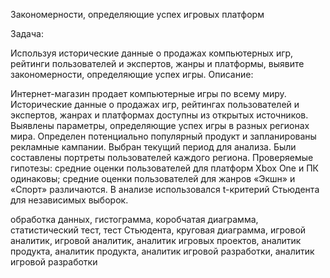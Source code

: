Закономерности, определяющие успех игровых платформ

Задача:

Используя исторические данные о продажах компьютерных игр, рейтинги пользователей и экспертов, жанры и платформы, выявите закономерности, определяющие успех игры.
Описание:

Интернет-магазин продает компьютерные игры по всему миру. Исторические данные о продажах игр, рейтингах пользователей и экспертов, жанрах и платформах доступны из открытых источников. Выявлены параметры, определяющие успех игры в разных регионах мира. Определен потенциально популярный продукт и запланированы рекламные кампании. Выбран текущий период для анализа. Были составлены портреты пользователей каждого региона. Проверяемые гипотезы: средние оценки пользователей для платформ Xbox One и ПК одинаковы; средние оценки пользователей для жанров «Экшн» и «Спорт» различаются. В анализе использовался t-критерий Стьюдента для независимых выборок.

обработка данных, гистограмма, коробчатая диаграмма, статистический тест, тест Стьюдента, круговая диаграмма, игровой аналитик, игровой аналитик, аналитик игровых проектов, аналитик продукта, аналитик продукта, аналитик игровой разработки, аналитик игровой разработки
